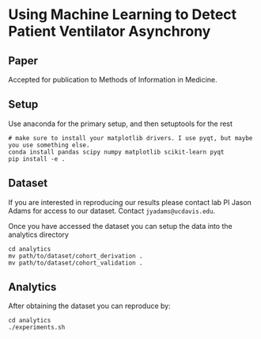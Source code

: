 # Using Machine Learning to Detect Patient Ventilator Asynchrony

## Paper
Accepted for publication to Methods of Information in Medicine.

## Setup

Use anaconda for the primary setup, and then setuptools for the rest

    # make sure to install your matplotlib drivers. I use pyqt, but maybe you use something else.
    conda install pandas scipy numpy matplotlib scikit-learn pyqt
    pip install -e .

## Dataset
If you are interested in reproducing our results please contact lab PI Jason Adams
for access to our dataset. Contact `jyadams@ucdavis.edu`.

Once you have accessed the dataset you can setup the data into the analytics directory

    cd analytics
    mv path/to/dataset/cohort_derivation .
    mv path/to/dataset/cohort_validation .

## Analytics
After obtaining the dataset you can reproduce by:

    cd analytics
    ./experiments.sh
